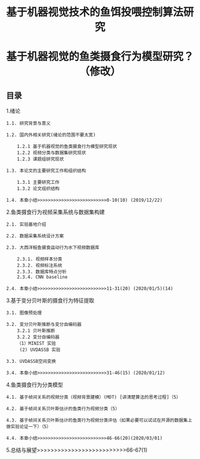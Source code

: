# <center> 基于机器视觉技术的鱼饵投喂控制算法研究 </center>
# <center> 基于机器视觉的鱼类摄食行为模型研究？（修改）</center>
## 目录
1.绪论

    1.1. 研究背景与意义

    1.2. 国内外相关研究(绪论的范围不要太宽)

        1.2.1 基于机器视觉的鱼类摄食行为模型研究现状
        1.2.2 视频分类与数据集研究现状
        1.2.3 课题组研究现状

    1.3. 本论文的主要研究工作和组织结构

        1.3.1 主要研究工作
        1.3.2 论文组织结构

    1.4. 本章小结>>>>>>>>>>>>>>>>>>>>>>>>>>0-10(10) (2019/12/22)

2.鱼类摄食行为视频采集系统与数据集构建

    2.1. 实验基地介绍

    2.2. 数据采集系统设计方案

    2.3. 大西洋鲑鱼摄食运动行为水下视频数据库

        2.3.1. 视频样本分类
        2.3.2. 视频标注系统
        2.3.3. 数据库特点分析
        2.3.4. CNN baseline

    2.4. 本章小结>>>>>>>>>>>>>>>>>>>>>>>>>>11-31(20) (2020/01/5)(14)

3.基于变分贝叶斯的摄食行为特征提取

    3.1. 图像预处理

    3.2. 变分贝叶斯推断与变分自编码器
        3.2.1 贝叶斯推断
        3.2.2 变分自编码器
        （1）MINIST 实验
         (2) UVDASSB 实验

    3.3. UVDASSB空间变换

    3.4. 本章小结>>>>>>>>>>>>>>>>>>>>>>>>>>31-46(15) (2020/01/12)

4.鱼类摄食行为分类模型

    4.1. 基于帧间关系的视频分类（视频背景建模）(MDT) [讲清楚算法的思考过程]（5）

    4.2. 基于帧间关系贝叶斯估计的鱼类行为视频分类（5）

    4.3. 基于帧间关系贝叶斯估计的鱼类行为视频分类评估（如果必要可以试试在开源的数据集上做实验论证一下）（5）

    4.4. 本章小结>>>>>>>>>>>>>>>>>>>>>>>>>>46-66(20)(2020/03/01)

5.总结与展望>>>>>>>>>>>>>>>>>>>>>>>>>>66-67(1)


